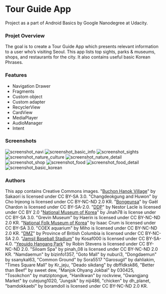 # Tour Guide App
Project as a part of Android Basics by Google Nanodegree at Udacity.
### Projet Overview
The goal is to create a Tour Guide App which presents relevant information to a user who’s visiting Seoul. 
This app lists top sights, parks & museums, shops, and restaurants for the city. It also contains useful basic Korean Phrases.
### Features
* Navigation Drawer
* Fragments
* Custom object
* Custom adapter
* RecyclerView
* CardView
* MediaPlayer
* AudioManager
* Intent
### Screenshots
![screenshot_navi](https://user-images.githubusercontent.com/33213229/35332146-48bbf834-014d-11e8-93f4-e46420dc773a.png)
![screenshot_basic_info](https://user-images.githubusercontent.com/33213229/35332154-4eda0508-014d-11e8-817c-a3f12b8c9828.png)
![screenshot_sights](https://user-images.githubusercontent.com/33213229/35387908-fcfd7328-0214-11e8-9175-23beb126280f.png)
![screenshot_nature_culture](https://user-images.githubusercontent.com/33213229/35332170-5abd2aa8-014d-11e8-9212-ec4c60cfa0e2.png)
![screenshot_nature_detail](https://user-images.githubusercontent.com/33213229/35332982-6bd87d8a-0150-11e8-9873-b02a03032523.png)
![screenshot_shop](https://user-images.githubusercontent.com/33213229/35332260-c34b6670-014d-11e8-9d40-96fafc80ce68.png)
![screenshot_food](https://user-images.githubusercontent.com/33213229/35332180-65b8942e-014d-11e8-9be9-7b4bc30f6236.png)
![screenshot_food_detail](https://user-images.githubusercontent.com/33213229/35332991-6f2da230-0150-11e8-8db1-61fa35180167.png)
![screenshot_basic_korean](https://user-images.githubusercontent.com/33213229/35332183-68c948de-014d-11e8-8627-5bbe42590ea2.png)

### Authors
This app contains Creative Commons images.
"[Buchon Hanok Village](https://commons.wikimedia.org/wiki/File:Area_west_of_Bukchon_Hanok_Village_B.JPG)"
by Sakaori is licensed under CC BY-SA 3.0.
"Changdeokgung and Huwon" by Cho Injeong is licensed under CC BY-NC-ND 2.0 KR.
"[Bongeunsa](https://commons.wikimedia.org/wiki/File:Korea-Seoul-Bongeunsa-01.jpg)" by Gaël Chardon is licensed under CC BY-SA-2.0.
"[DDP](https://www.flickr.com/photos/nestorlacle/13461827735)" by Nestor Lacle is licensed under CC BY 2.0
"[National Museum of Korea](https://commons.wikimedia.org/wiki/File:Front_view_of_national_museum_of_korea.jpg)"
by Jinah78 is license under CC BY-SA 3.0.
"Grevin Museum" by Haerin is licensed under CC BY-NC-ND 2.0 KR.
"[National Folk Museum of Korea](https://commons.wikimedia.org/wiki/File:Korea-Seoul-National.folk.museum-01.JPG)"
by Isaac Crum is licensed under CC BY-SA 3.0.
"COEX aquarium" by Miho is licensed under CC BY-NC-ND 2.0 KR.
"[DMZ](https://www.flickr.com/photos/bcgovphotos/11136687804)" by Province of British Columbia
is licensed under CC BY-NC-SA 2.0.
"[Jamsil Baseball Stadium](https://commons.wikimedia.org/wiki/File:JamsilBP.gif)" by Kosaf000 is licensed under CC BY-SA-4.0. 
"[Yeouido Hangang Park](http://www.cynic.org.uk/photos/Korea2016/index2.html)" by Robin Stevens is licensed under CC BY-NC-ND 2.0.
"Siloam Spa" by pinah_08 is licensed under CC BY-NC-ND 2.0 KR.
"Namdaemun" by bizinfo1357, "Goto Mall" by nuburi3, "Dongdaemun" by ssanykal63, "Common Ground" by Sora5517
"Garosugil" by dahliakim, "Times Square Mall" by Kr_jeju, "Deado sikdang" by dbffldksk86, "Better than Beef" by sweet dew,
"Manjok Ohyang Jokbal" by 030425, "Tosokchon" by matziptongue, "Hanilkwan" by rockview, "Gwangjang Market" by cutejung1020,
"Jungsik" by niji486, "chicken" by dh_planet, "bamdokkaebi" by boramdoll is licensed under CC BY-NC-ND 2.0 KR.
